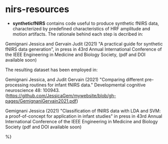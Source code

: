 # nirs-resources

- **syntheticfNIRS** contains code useful to produce synthetic fNIRS data, characterized by predefined characteristics of HRF amplitude and motion artifacts. The rationale behind each step is decribed in: 

Gemignani Jessica and Gervain Judit (2021) "A practical guide for synthetic fNIRS data generation", in press in 43rd Annual International Conference of the IEEE Engineering in Medicine and Biology Society, (pdf and DOI available soon)

The resulting dataset has been employed in:

Gemignani Jessica, and Judit Gervain (2021) "Comparing different pre-processing routines for infant fNIRS data." Developmental cognitive neuroscience 48: 100943.
 (https://github.com/JessicaGem/mywebsite/blob/gh-pages/GemignaniGervain2021.pdf) 
 
Gemignani Jessica (2021) "Classification of fNIRS data with LDA and SVM: a proof-of-concept for application in infant studies" in press in 43rd Annual International Conference of the IEEE Engineering in Medicine and Biology Society (pdf and DOI available soon) 


%}
